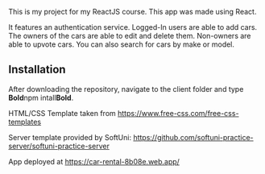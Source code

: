 This is my project for my ReactJS course. This app was made using React.

It features an authentication service. Logged-In users are able to add cars. The owners of the cars are able to edit and delete them. Non-owners are able to upvote cars. You can also search for cars by make or model.

## Installation
After downloading the repository, navigate to the client folder and type **Bold**npm intall**Bold**.

HTML/CSS Template taken from https://www.free-css.com/free-css-templates

Server template provided by SoftUni: https://github.com/softuni-practice-server/softuni-practice-server

App deployed at https://car-rental-8b08e.web.app/